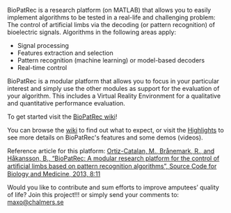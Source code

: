BioPatRec is a research platform (on MATLAB) that allows you to easily implement algorithms to be tested in a real-life and challenging problem: The control of artificial limbs via the decoding (or pattern recognition) of bioelectric signals. Algorithms in the following areas apply:

* Signal processing
* Features extraction and selection
* Pattern recognition (machine learning) or model-based decoders
* Real-time control

BioPatRec is a modular platform that allows you to focus in your particular interest and simply use the other modules as support for the evaluation of your algorithm. This includes a Virtual Reality Environment for a qualitative and quantitative performance evaluation.

To get started visit the [BioPatRec wiki](https://github.com/biopatrec/biopatrec/wiki)!

You can browse the [wiki](https://github.com/biopatrec/biopatrec/wiki) to find out what to expect, or visit the [Highlights](https://github.com/biopatrec/biopatrec/wiki/BioPatRec_Highlights.md) to see more details on BioPatRec's features and some demos (videos).

Reference article for this platform: [Ortiz-Catalan, M., Brånemark, R., and Håkansson, B., “BioPatRec: A modular research platform for the control of artiﬁcial limbs based on pattern recognition algorithms”, Source Code for Biology and Medicine, 2013, 8:11](http://www.scfbm.org/content/8/1/11/)

Would you like to contribute and sum efforts to improve amputees’ quality of life? Join this project!!! or simply send your comments to: maxo@chalmers.se
